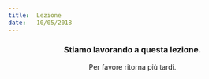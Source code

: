 ```yaml
---
title:  Lezione
date:   10/05/2018
---
```


### <center>Stiamo lavorando a questa lezione.</center>
<center>Per favore ritorna più tardi.</center>
